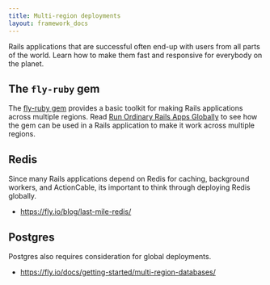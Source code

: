 ```yaml
---
title: Multi-region deployments
layout: framework_docs
---
```


Rails applications that are successful often end-up with users from all parts of the world. Learn how to make them fast and responsive for everybody on the planet.

## The `fly-ruby` gem

The [fly-ruby gem](https://github.com/superfly/fly-ruby) provides a basic toolkit for making Rails applications across multiple regions. Read [Run Ordinary Rails Apps Globally](/blog/run-ordinary-rails-apps-globally/) to see how the gem can be used in a Rails application to make it work across multiple regions.

## Redis

Since many Rails applications depend on Redis for caching, background workers, and ActionCable, its important to think through deploying Redis globally.

* https://fly.io/blog/last-mile-redis/

## Postgres

Postgres also requires consideration for global deployments.

* https://fly.io/docs/getting-started/multi-region-databases/
